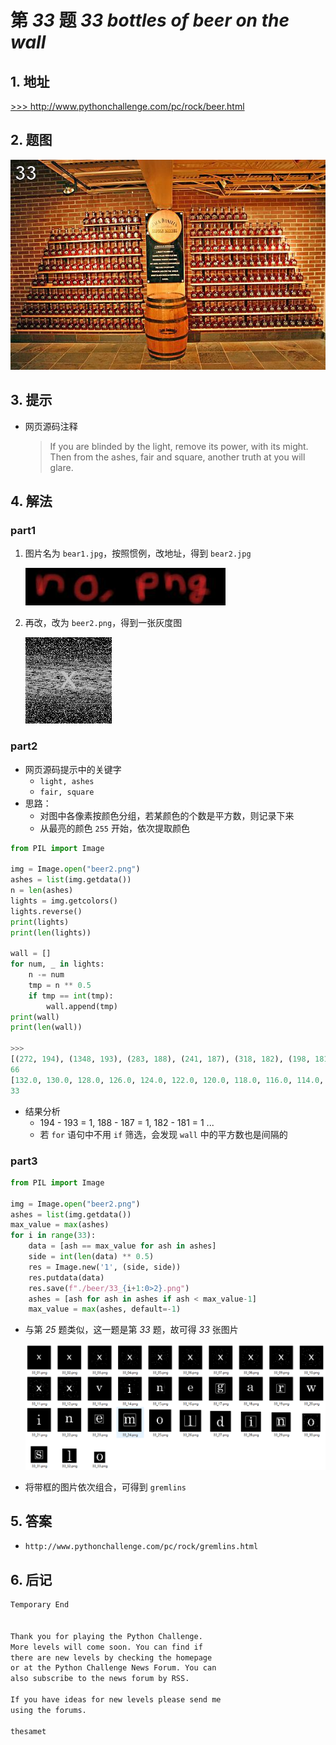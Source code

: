 # 第 *33* 题 *33 bottles of beer on the wall*

## 1. 地址

<a href="http://www.pythonchallenge.com/pc/rock/beer.html" target="_blank">>>> http://www.pythonchallenge.com/pc/rock/beer.html</a>

## 2. 题图

![beer](.\imgs\33_beer1.jpg)

## 3. 提示

- 网页源码注释

    > If you are blinded by the light, 
    > remove its power, with its might. 
    > Then from the ashes, fair and square, 
    > another truth at you will glare.

## 4. 解法

### part1

1. 图片名为 `bear1.jpg`，按照惯例，改地址，得到 `bear2.jpg`

    ![beer2](.\imgs\beer2.jpg)

2. 再改，改为 `beer2.png`，得到一张灰度图

    ![beer2](.\imgs\beer2.png)

### part2

- 网页源码提示中的关键字
    - `light, ashes`
    - `fair, square`
- 思路：
    - 对图中各像素按颜色分组，若某颜色的个数是平方数，则记录下来
    - 从最亮的颜色 `255` 开始，依次提取颜色

```python
from PIL import Image

img = Image.open("beer2.png")
ashes = list(img.getdata())
n = len(ashes)
lights = img.getcolors()
lights.reverse()
print(lights)
print(len(lights))

wall = []
for num, _ in lights:
    n -= num
    tmp = n ** 0.5
    if tmp == int(tmp):
        wall.append(tmp)
print(wall)
print(len(wall))

>>>
[(272, 194), (1348, 193), (283, 188), (241, 187), (318, 182), (198, 181), (337, 176), (171, 175), (317, 170), (183, 169), (317, 164), (175, 163), (323, 158), (161, 157), (324, 152), (152, 151), (323, 146), (145, 145), (342, 140), (118, 139), (342, 134), (110, 133), (327, 128), (117, 127), (198, 122), (238, 121), (183, 116), (32, 115), (310, 110), (114, 109), (224, 104), (192, 103), (505, 98), (104, 97), (257, 92), (139, 91), (341, 86), (47, 85), (354, 80), (26, 79), (164, 74), (23, 73), (298, 68), (70, 67), (356, 62), (181, 61), (609, 56), (79, 55), (225, 50), (107, 49), (357, 44), (126, 43), (339, 38), (126, 37), (328, 32), (119, 31), (424, 26), (144, 25), (243, 20), (549, 19), (329, 14), (724, 13), (189, 8), (963, 7), (232, 2), (1532, 1)]
66
[132.0, 130.0, 128.0, 126.0, 124.0, 122.0, 120.0, 118.0, 116.0, 114.0, 112.0, 110.0, 108.0, 107.0, 105.0, 103.0, 100.0, 98.0, 96.0, 94.0, 93.0, 91.0, 88.0, 84.0, 82.0, 79.0, 76.0, 73.0, 69.0, 63.0, 54.0, 42.0, 0.0]
33
```

- 结果分析
    - 194 - 193 = 1, 188 - 187 = 1, 182 - 181 = 1 ...
    - 若 `for` 语句中不用 `if` 筛选，会发现 `wall` 中的平方数也是间隔的

### part3

```python
from PIL import Image

img = Image.open("beer2.png")
ashes = list(img.getdata())
max_value = max(ashes)
for i in range(33):
    data = [ash == max_value for ash in ashes]
    side = int(len(data) ** 0.5)
    res = Image.new('1', (side, side))
    res.putdata(data)
    res.save(f"./beer/33_{i+1:0>2}.png")
    ashes = [ash for ash in ashes if ash < max_value-1]
    max_value = max(ashes, default=-1)
```

- 与第 *25* 题类似，这一题是第 *33* 题，故可得 *33* 张图片

    ![result](.\imgs\33_result.png)

- 将带框的图片依次组合，可得到 `gremlins`

## 5. 答案

- `http://www.pythonchallenge.com/pc/rock/gremlins.html`

## 6. 后记

```txt
Temporary End


Thank you for playing the Python Challenge.
More levels will come soon. You can find if
there are new levels by checking the homepage
or at the Python Challenge News Forum. You can
also subscribe to the news forum by RSS.

If you have ideas for new levels please send me
using the forums.

thesamet
```